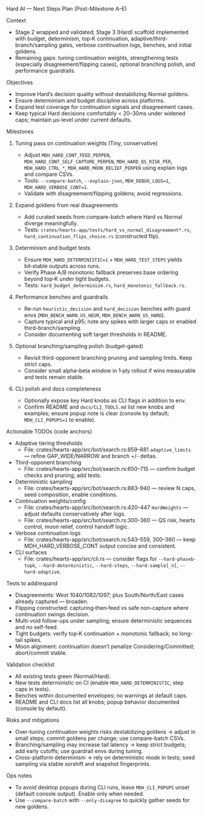 Hard AI — Next Steps Plan (Post-Milestone A–E)

Context
- Stage 2 wrapped and validated; Stage 3 (Hard) scaffold implemented with budget, determinism, top‑K continuation, adaptive/third-branch/sampling gates, verbose continuation logs, benches, and initial goldens.
- Remaining gaps: tuning continuation weights, strengthening tests (especially disagreement/flipping cases), optional branching polish, and performance guardrails.

Objectives
- Improve Hard’s decision quality without destabilizing Normal goldens.
- Ensure determinism and budget discipline across platforms.
- Expand test coverage for continuation signals and disagreement cases.
- Keep typical Hard decisions comfortably < 20–30ms under widened caps; maintain µs-level under current defaults.

Milestones
1) Tuning pass on continuation weights (Tiny, conservative)
   - Adjust `MDH_HARD_CONT_FEED_PERPEN`, `MDH_HARD_CONT_SELF_CAPTURE_PERPEN`, `MDH_HARD_QS_RISK_PER`, `MDH_HARD_CTRL_*`, `MDH_HARD_MOON_RELIEF_PERPEN` using explain logs and compare CSVs.
   - Tools: `--compare-batch`, `--explain-json`, `MDH_DEBUG_LOGS=1`, `MDH_HARD_VERBOSE_CONT=1`.
   - Validate with disagreement/flipping goldens; avoid regressions.

2) Expand goldens from real disagreements
   - Add curated seeds from compare-batch where Hard vs Normal diverge meaningfully.
   - Tests: `crates/hearts-app/tests/hard_vs_normal_disagreement*.rs`, `hard_continuation_flips_choice.rs` (constructed flip).

3) Determinism and budget tests
   - Ensure `MDH_HARD_DETERMINISTIC=1` + `MDH_HARD_TEST_STEPS` yields bit‑stable outputs across runs.
   - Verify Phase A/B monotonic fallback preserves base ordering beyond top‑K under tight budgets.
   - Tests: `hard_budget_determinism.rs`, `hard_monotonic_fallback.rs`.

4) Performance benches and guardrails
   - Re-run `heuristic_decision` and `hard_decision` benches with guard envs (`MDH_BENCH_WARN_US_HEUR`, `MDH_BENCH_WARN_US_HARD`).
   - Capture typical and p95; note any spikes with larger caps or enabled third-branch/sampling.
   - Consider documenting soft target thresholds in README.

5) Optional branching/sampling polish (budget-gated)
   - Revisit third-opponent branching pruning and sampling limits. Keep strict caps.
   - Consider small alpha–beta window in 1‑ply rollout if wins measurable and tests remain stable.

6) CLI polish and docs completeness
   - Optionally expose key Hard knobs as CLI flags in addition to env.
   - Confirm README and `docs/CLI_TOOLS.md` list new knobs and examples; ensure popup note is clear (console by default; `MDH_CLI_POPUPS=1` to enable).

Actionable TODOs (code anchors)
- Adaptive tiering thresholds
  - File: crates/hearts-app/src/bot/search.rs:859–881 `adaptive_limits` — refine GAP_WIDE/NARROW and branch +/- deltas.
- Third-opponent branching
  - File: crates/hearts-app/src/bot/search.rs:650–715 — confirm budget checks and pruning; add tests.
- Deterministic sampling
  - File: crates/hearts-app/src/bot/search.rs:883–940 — review N caps, seed composition, enable conditions.
- Continuation weights/config
  - File: crates/hearts-app/src/bot/search.rs:420–447 `HardWeights` — adjust defaults conservatively after logs.
  - File: crates/hearts-app/src/bot/search.rs:300–360 — QS risk, hearts control, moon relief, control handoff logic.
- Verbose continuation logs
  - File: crates/hearts-app/src/bot/search.rs:543–559, 300–360 — keep MDH_HARD_VERBOSE_CONT output concise and consistent.
- CLI surfaces
  - File: crates/hearts-app/src/cli.rs — consider flags for `--hard-phaseb-topk`, `--hard-deterministic`, `--hard-steps`, `--hard-sample[_n]`, `--hard-adaptive`.

Tests to add/expand
- Disagreements: West 1040/1082/1097; plus South/North/East cases already captured — broaden.
- Flipping constructed: capturing‑then‑feed vs safe non-capture where continuation swings decision.
- Multi-void follow-ups under sampling; ensure deterministic sequences and no self-feed.
- Tight budgets: verify top‑K continuation + monotonic fallback; no long-tail spikes.
- Moon alignment: continuation doesn’t penalize Considering/Committed; abort/commit stable.

Validation checklist
- All existing tests green (Normal/Hard).
- New tests deterministic on CI (enable `MDH_HARD_DETERMINISTIC`, step caps in tests).
- Benches within documented envelopes; no warnings at default caps.
- README and CLI docs list all knobs; popup behavior documented (console by default).

Risks and mitigations
- Over-tuning continuation weights risks destabilizing goldens → adjust in small steps; commit goldens per change; use compare-batch CSVs.
- Branching/sampling may increase tail latency → keep strict budgets; add early cutoffs; use guardrail envs during tuning.
- Cross-platform determinism → rely on deterministic mode in tests; seed sampling via stable xorshift and snapshot fingerprints.

Ops notes
- To avoid desktop popups during CLI runs, leave `MDH_CLI_POPUPS` unset (default console output). Enable only when needed.
- Use `--compare-batch` with `--only-disagree` to quickly gather seeds for new goldens.

